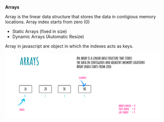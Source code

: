**Arrays**

Array is the linear data structure that stores the data in contigious memory locations. Array index starts from zero (0)

- Static Arrays (fixed in size)
- Dynamic Arrays (Automatic Resize)

Array in javascript are object in which the indexes acts as keys.

![Alt text](https://github.com/Danish9991/Data-structures-and-Algorithms-/blob/main/Arrays/images/arrays.png)